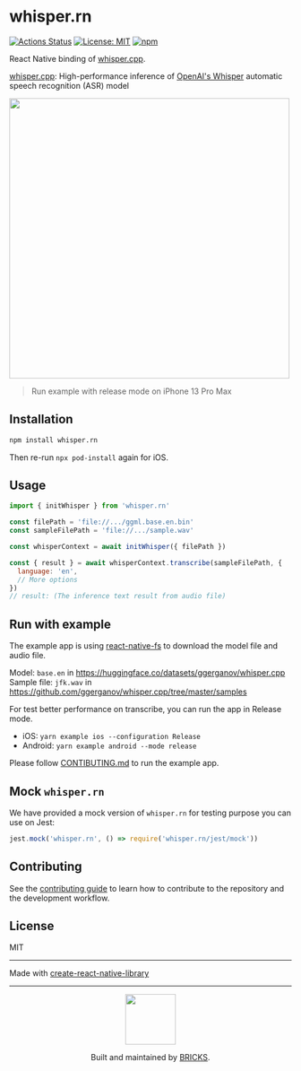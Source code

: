 # whisper.rn

[![Actions Status](https://github.com/mybigday/whisper.rn/workflows/CI/badge.svg)](https://github.com/mybigday/whisper.rn/actions)
[![License: MIT](https://img.shields.io/badge/license-MIT-blue.svg)](https://opensource.org/licenses/MIT)
[![npm](https://img.shields.io/npm/v/whisper.rn.svg)](https://www.npmjs.com/package/whisper.rn/)

React Native binding of [whisper.cpp](https://github.com/ggerganov/whisper.cpp).

[whisper.cpp](https://github.com/ggerganov/whisper.cpp): High-performance inference of [OpenAI's Whisper](https://github.com/openai/whisper) automatic speech recognition (ASR) model

<img src="https://user-images.githubusercontent.com/3001525/225511664-8b2ba3ec-864d-4f55-bcb0-447aef168a32.jpeg" width="500" />

> Run example with release mode on iPhone 13 Pro Max

## Installation

```sh
npm install whisper.rn
```

Then re-run `npx pod-install` again for iOS.

## Usage

```js
import { initWhisper } from 'whisper.rn'

const filePath = 'file://.../ggml.base.en.bin'
const sampleFilePath = 'file://.../sample.wav'

const whisperContext = await initWhisper({ filePath })

const { result } = await whisperContext.transcribe(sampleFilePath, {
  language: 'en',
  // More options
})
// result: (The inference text result from audio file)
```

## Run with example

The example app is using [react-native-fs](https://github.com/itinance/react-native-fs) to download the model file and audio file.

Model: `base.en` in https://huggingface.co/datasets/ggerganov/whisper.cpp
Sample file: `jfk.wav` in https://github.com/ggerganov/whisper.cpp/tree/master/samples

For test better performance on transcribe, you can run the app in Release mode.
  - iOS: `yarn example ios --configuration Release`
  - Android: `yarn example android --mode release`

Please follow [CONTIBUTING.md](./CONTRIBUTING.md#development-workflow) to run the example app.

## Mock `whisper.rn`

We have provided a mock version of `whisper.rn` for testing purpose you can use on Jest:

```js
jest.mock('whisper.rn', () => require('whisper.rn/jest/mock'))
```

## Contributing

See the [contributing guide](CONTRIBUTING.md) to learn how to contribute to the repository and the development workflow.

## License

MIT

---

Made with [create-react-native-library](https://github.com/callstack/react-native-builder-bob)

---

<p align="center">
  <a href="https://bricks.tools">
    <img width="90px" src="https://avatars.githubusercontent.com/u/17320237?s=200&v=4">
  </a>
  <p align="center">
    Built and maintained by <a href="https://bricks.tools">BRICKS</a>.
  </p>
</p>

